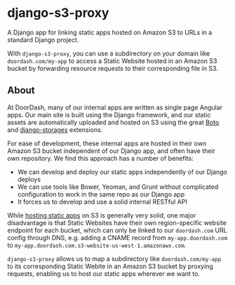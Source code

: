 django-s3-proxy
===============

A Django app for linking static apps hosted on Amazon S3 to URLs in a standard Django project.

With ``django-s3-proxy``, you can use a subdirectory on your domain like ``doordash.com/my-app`` to access a Static Website hosted in an Amazon S3 bucket by forwarding resource requests to their corresponding file in S3.

## About
At DoorDash, many of our internal apps are written as single page Angular apps. Our main site is built using the Django framework, and our static assets are automatically uploaded and hosted on S3 using the great [Boto](https://github.com/boto/boto) and [django-storages](http://django-storages.readthedocs.org/en/latest/) extensions. 

For ease of development, these internal apps are hosted in their own Amazon S3 bucket independent of our Django app, and often have their own repository. We find this approach has a number of benefits:

* We can develop and deploy our static apps independently of our Django deploys
* We can use tools like Bower, Yeoman, and Grunt without complicated configuration to work in the same repo as our Django app
* It forces us to develop and use a solid internal RESTful API

While [hosting static apps](http://docs.aws.amazon.com/AmazonS3/latest/dev/WebsiteHosting.html) on S3 is generally very solid, one major disadvantage is that Static Websites have their own region-specific website endpoint for each bucket, which can only be linked to our ``doordash.com`` URL config through DNS, e.g. adding a CNAME record from ``my-app.doordash.com`` to ``my-app.doordash.com.s3-website-us-west-1.amazonaws.com``.

``django-s3-proxy`` allows us to map a subdirectory like ``doordash.com/my-app`` to its corresponding Static Webite in an Amazon S3 bucket by proxying requests, enabling us to host our static apps wherever we want to.
